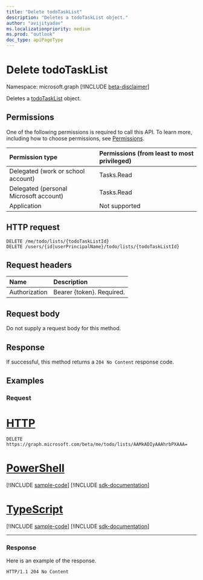 ```yaml
---
title: "Delete todoTaskList"
description: "Deletes a todoTaskList object."
author: "avijityadav"
ms.localizationpriority: medium
ms.prod: "outlook"
doc_type: apiPageType
---
```


# Delete todoTaskList
Namespace: microsoft.graph
[!INCLUDE [beta-disclaimer](../../includes/beta-disclaimer.md)]

Deletes a [todoTaskList](../resources/todotasklist.md) object.

## Permissions
One of the following permissions is required to call this API. To learn more, including how to choose permissions, see [Permissions](/graph/permissions-reference).

|Permission type|Permissions (from least to most privileged)|
|:---|:---|
|Delegated (work or school account)|Tasks.Read|
|Delegated (personal Microsoft account)|Tasks.Read|
|Application|Not supported|

## HTTP request

<!-- {
  "blockType": "ignored"
}
-->
``` http
DELETE /me/todo/lists/{todoTaskListId}
DELETE /users/{id|userPrincipalName}/todo/lists/{todoTaskListId}
```

## Request headers
|Name|Description|
|:---|:---|
|Authorization|Bearer {token}. Required.|

## Request body
Do not supply a request body for this method.

## Response

If successful, this method returns a `204 No Content` response code.

## Examples

### Request

# [HTTP](#tab/http)
<!-- {
  "blockType": "request",
  "sampleKeys": ["AAMkADIyAAAhrbPXAAA="],
  "name": "delete_todotasklist"
}
-->
``` http
DELETE https://graph.microsoft.com/beta/me/todo/lists/AAMkADIyAAAhrbPXAAA=
```

# [PowerShell](#tab/powershell)
[!INCLUDE [sample-code](../includes/snippets/powershell/delete-todotasklist-powershell-snippets.md)]
[!INCLUDE [sdk-documentation](../includes/snippets/snippets-sdk-documentation-link.md)]

# [TypeScript](#tab/typescript)
[!INCLUDE [sample-code](../includes/snippets/typescript/delete-todotasklist-typescript-snippets.md)]
[!INCLUDE [sdk-documentation](../includes/snippets/snippets-sdk-documentation-link.md)]

---



### Response
Here is an example of the response.
<!-- {
  "blockType": "response",
  "truncated": true
}
-->
``` http
HTTP/1.1 204 No Content
```



